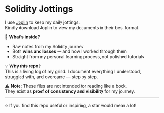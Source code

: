 # Solidity Jottings  

I use [Joplin](https://joplinapp.org/) to keep my daily jottings.  
Kindly download Joplin to view my documents in their best format.  

📓 **What’s inside?**  
- Raw notes from my Solidity journey  
- Both **wins and losses** — and how I worked through them  
- Straight from my personal learning process, not polished tutorials  

💡 **Why this repo?**  
This is a living log of my grind. I document everything I understood, struggled with, and overcame — step by step.  

⚠️ **Note:** These files are not intended for reading like a book.  
They exist as **proof of consistency and visibility** for my journey.  

---

⭐ If you find this repo useful or inspiring, a star would mean a lot!
